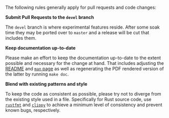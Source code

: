 The following rules generally apply for pull requests and code changes:

**Submit Pull Requests to the `devel` branch**

The `devel` branch is where experimental features reside. After some
soak time they may be ported over to `master` and a release will be cut
that includes them.

**Keep documentation up-to-date**

Please make an effort to keep the documentation up-to-date to the extent
possible and necessary for the change at hand. That includes adjusting
the [README](../README.md) and [`man` page](nitrocli.1) as well as
regenerating the PDF rendered version of the latter by running `make
doc`.

**Blend with existing patterns and style**

To keep the code as consistent as possible, please try not to diverge
from the existing style used in a file. Specifically for Rust source
code, use [`rustfmt`](https://github.com/rust-lang/rustfmt) and
[`clippy`](https://github.com/rust-lang/rust-clippy) to achieve a
minimum level of consistency and prevent known bugs, respectively.
